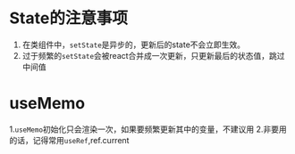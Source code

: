 # State的注意事项
1. 在类组件中，`setState`是异步的，更新后的state不会立即生效。
2. 过于频繁的`setState`会被react合并成一次更新，只更新最后的状态值，跳过中间值

# useMemo
1.`useMemo`初始化只会渲染一次，如果要频繁更新其中的变量，不建议用
2.非要用的话，记得常用`useRef`,ref.current
